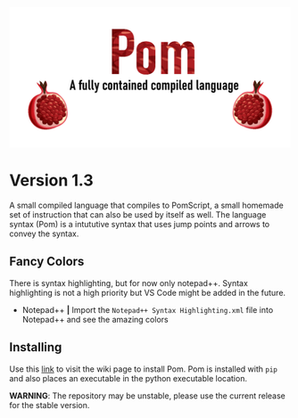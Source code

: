 [![Pom Logo](https://raw.githubusercontent.com/MaceroniMan/Pom/master/pom_image.png "Pom Logo")](https://github.com/MaceroniMan/Pom)

# Version 1.3

A small compiled language that compiles to PomScript, a small homemade set of instruction that can also be used by itself as well. The language syntax (Pom) is a intututive syntax that uses jump points and arrows to convey the syntax.

## Fancy Colors

There is syntax highlighting, but for now only notepad++. Syntax highlighting is not a high priority but VS Code might be added in the future.

* Notepad++ **|** Import the `Notepad++ Syntax Highlighting.xml` file into Notepad++ and see the amazing colors

## Installing
Use this [link](https://github.com/MaceroniMan/Pom/wiki#installing) to visit the wiki page to install Pom. Pom is installed with `pip` and also places an executable in the python executable location.

**WARNING**: The repository may be unstable, please use the current release for the stable version.
